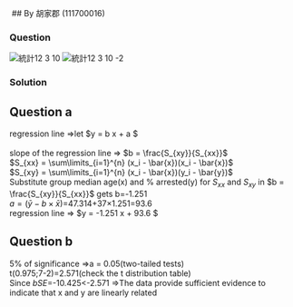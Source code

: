  ## By 胡家郡 (111700016)

### Question
![統計12 3 10](https://github.com/HWTeng-Course/202402-Statistics/assets/162106632/8e6a9b97-7e49-462d-8d8e-204589c5efc6)
![統計12 3 10 -2](https://github.com/HWTeng-Course/202402-Statistics/assets/162106632/a7732014-794b-4cde-ab4c-b78ed361520f)

### Solution

## Question a

regression line =>let $y = b x + a $<br>\
slope of the regression line => $b = \frac{S_{xy}}{S_{xx}}$\
$S_{xx} = \sum\limits_{i=1}^{n} (x_i - \bar{x})(x_i - \bar{x})$\
$S_{xy} = \sum\limits_{i=1}^{n} (x_i - \bar{x})(y_i - \bar{y})$\
Substitute group median age(x) and % arrested(y) for $S_{xx}$ and $S_{xy}$ in $b = \frac{S_{xy}}{S_{xx}}$ gets b=-1.251\
$a=(\bar{y}-b×\bar{x})$=47.314+37×1.251=93.6\
regression line => $y = -1.251 x + 93.6 $<br>
## Question b

5% of significance =>a = 0.05(two-tailed tests)\
t(0.975;7-2)=2.571(check the t distribution table)\
Since ${b}{SE}$=-10.425<-2.571
=>The data provide sufficient evidence to indicate that x and y are linearly related
